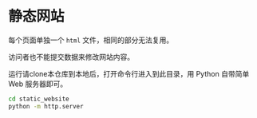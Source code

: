 # 静态网站

每个页面单独一个 `html` 文件，相同的部分无法复用。

访问者也不能提交数据来修改网站内容。

运行请clone本仓库到本地后，打开命令行进入到此目录，用 Python 自带简单 Web 服务器即可。

```bash
cd static_website
python -m http.server
```